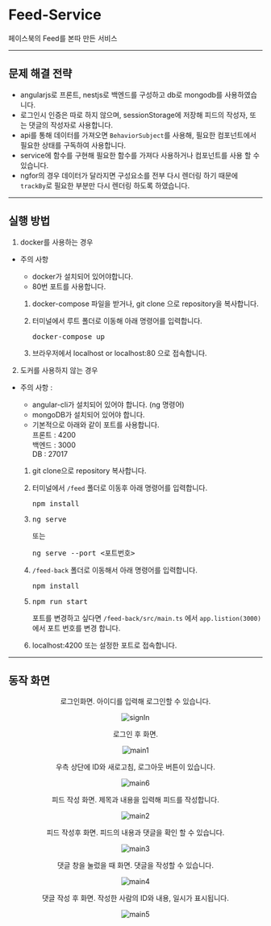 # Feed-Service

페이스북의 Feed를 본따 만든 서비스
***
## 문제 해결 전략
* angularjs로 프론트, nestjs로 백엔드를 구성하고 db로 mongodb를 사용하였습니다.
* 로그인시 인증은 따로 하지 않으며, sessionStorage에 저장해 피드의 작성자, 또는 댓글의 작성자로 사용합니다.      
* api를 통해 데이터를 가져오면 <code>BehaviorSubject</code>를 사용해, 필요한 컴포넌트에서 필요한 상태를 구독하여 사용합니다.
* service에 함수를 구현해 필요한 함수를 가져다 사용하거나 컴포넌트를 사용 할 수 있습니다.
* ngfor의 경우 데이터가 달라지면 구성요소를 전부 다시 렌더링 하기 때문에 <code>trackBy</code>로 필요한 부분만 다시 렌더링 하도록 하였습니다.
***
## **실행 방법**
1. docker를 사용하는 경우   
* 주의 사항  
    * docker가 설치되어 있어야합니다.
    * 80번 포트를 사용합니다.
    
    1. docker-compose 파일을 받거나, git clone 으로 repository을 복사합니다.

    2. 터미널에서 루트 폴더로 이동해 아래 명령어를 입력합니다.
        <pre>docker-compose up </pre>

    3. 브라우저에서 localhost or localhost:80 으로 접속합니다. 

2. 도커를 사용하지 않는 경우   
* 주의 사항 :    
    * angular-cli가 설치되어 있어야 합니다. (ng 명령어)   
    * mongoDB가 설치되어 있어야 합니다.
    * 기본적으로 아래와 같이 포트를 사용합니다.  
    프론트 : 4200   
    백엔드 : 3000   
    DB : 27017  

    1. git clone으로 repository 복사합니다.

    2. 터미널에서 <code>/feed</code> 폴더로 이동후 아래 명령어를 입력합니다.
       <pre>npm install</pre> 
    3. <pre>ng serve</pre> 
       또는    
       <pre>ng serve --port <포트번호></pre>    
    4. <code>/feed-back</code> 폴더로 이동해서 아래 명령어를 입력합니다.
       <pre>npm install</pre> 
    5. <pre>npm run start</pre>
       포트를 변경하고 싶다면
    <code>/feed-back/src/main.ts</code> 에서 <code>app.listion(3000)</code>에서 포트 번호를 변경 합니다.
    6. localhost:4200 또는 설정한 포트로 접속합니다.
***
## **동작 화면**
<center>

로그인화면. 아이디를 입력해 로그인할 수 있습니다.

![signIn](https://user-images.githubusercontent.com/25195582/112740746-8d2a9800-8fba-11eb-8777-77a6a6ed7525.png)

로그인 후 화면.

![main1](https://user-images.githubusercontent.com/25195582/112740747-8ef45b80-8fba-11eb-8210-bfbe2540ecdf.png)

우측 상단에 ID와 새로고침, 로그아웃 버튼이 있습니다.

![main6](https://user-images.githubusercontent.com/25195582/112740753-9451a600-8fba-11eb-96e8-6fbe7d6182e9.png)


피드 작성 화면. 제목과 내용을 입력해 피드를 작성합니다.

![main2](https://user-images.githubusercontent.com/25195582/112740913-b0097c00-8fbb-11eb-8dbb-c2238489619a.png)

피드 작성후 화면. 피드의 내용과 댓글을 확인 할 수 있습니다.

![main3](https://user-images.githubusercontent.com/25195582/112740748-90258880-8fba-11eb-969c-31b041386850.png)

댓글 창을 눌렀을 때 화면. 댓글을 작성할 수 있습니다.

![main4](https://user-images.githubusercontent.com/25195582/112740750-9287e280-8fba-11eb-8178-98b467d2fb59.png)

댓글 작성 후 화면. 작성한 사람의 ID와 내용, 일시가 표시됩니다.

![main5](https://user-images.githubusercontent.com/25195582/112740752-93207900-8fba-11eb-8a89-b9f89ecd3705.png)

</center>



